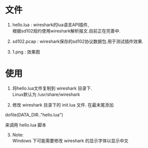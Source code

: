 # 文件
1. hello.lua	: wireshark的lua语言API插件,  
	根据sd102规约使用wireshark解析报文.目前正在完善中.

2. sd102.pcap	: wireshark保存的sd102协议数据包.用于测试插件效果.

3. 1.png	: 效果图

# 使用
1. 将hello.lua文件复制到 wireshark 目录下.  
	Linux默认为 /usr/share/wireshark

2. 修改 wireshark 目录下的 init.lua 文件. 在最末尾添加

dofile(DATA_DIR.."hello.lua")

来调用 hello.lua 脚本



3. Note:  
Windows 下可能需要修改 wireshark 的显示字体以显示中文
